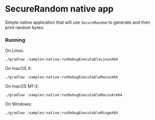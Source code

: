 # SecureRandom native app

Simple native application that will use `SecureRandom` to generate and 
then print random bytes.

### Running

On Linux:
```
./gradlew :samples:native:runDebugExecutableLinuxX64
```

On macOS X:
```
./gradlew :samples:native:runDebugExecutableMacosX64
```

On macOS M1-2:
```
./gradlew :samples:native:runDebugExecutableMacosArm64
```

On Windows:
```
./gradlew :samples:native:runDebugExecutableMingwX64
```
